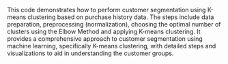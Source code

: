 This code demonstrates how to perform customer segmentation using K-means clustering based on purchase history data. The steps include data preparation, preprocessing (normalization), choosing the optimal number of clusters using the Elbow Method and applying K-means clustering.
It provides a comprehensive approach to customer segmentation using machine learning, specifically K-means clustering, with detailed steps and visualizations to aid in understanding the customer groups.